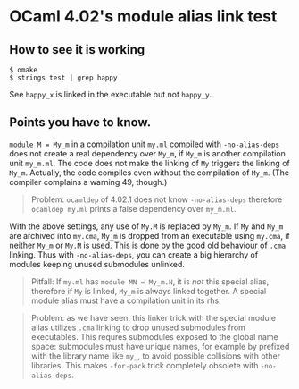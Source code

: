 # OCaml 4.02's module alias link test

## How to see it is working

```shell
$ omake
$ strings test | grep happy
```

See `happy_x` is linked in the executable but not `happy_y`.

## Points you have to know.

`module M = My_m` in a compilation unit `my.ml` compiled with `-no-alias-deps` does not create a real dependency over `My_m`, if `My_m` is another compilation unit `my_m.ml`.  The code does not make the linking of `My` triggers the linking of `My_m`.  Actually, the code compiles even without the compilation of `My_m`. (The compiler complains a warning 49, though.)

> Problem: `ocamldep` of 4.02.1 does not know `-no-alias-deps` therefore `ocamldep my.ml` prints a false dependency over `my_m.ml`.

With the above settings, any use of `My.M` is replaced by `My_m`.  If `My` and `My_m` are archived into `my.cma`, `My_m` is dropped from an executable using `my.cma`, if neither `My_m` or `My.M` is used.  This is done by the good old behaviour of `.cma` linking.  Thus with `-no-alias-deps`, you can create a big hierarchy of modules keeping unused submodules unlinked.

> Pitfall: If `my.ml` has `module MN = My_m.N`, it is *not* this special alias, therefore if `My` is linked, `My_m` is always linked together.  A special module alias must have a compilation unit in its rhs.

> Problem: as we have seen, this linker trick with the special module alias utilizes `.cma` linking to drop unused submodules from executables.  This requres submodules exposed to the global name space: submodules must have unique names, for example by prefixed with the library name like `my_`, to avoid possible collisions with other libraries.  This makes `-for-pack` trick completely obsolete with `-no-alias-deps`.
